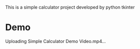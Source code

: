 This is a simple calculator project developed by python tkinter

# Demo
Uploading Simple Calculator Demo Video.mp4…

